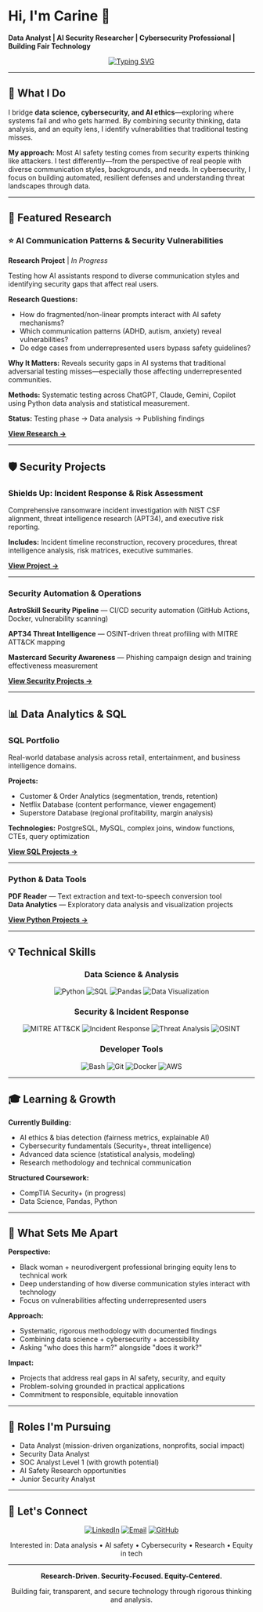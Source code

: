 # Hi, I'm Carine 👋
**Data Analyst | AI Security Researcher | Cybersecurity Professional | Building Fair Technology**

<div align="center">

[![Typing SVG](https://readme-typing-svg.herokuapp.com?font=Fira+Code&pause=1000&color=00D4AA&center=true&vCenter=true&width=500&lines=Data+Science+%26+AI+Security;Cybersecurity+%26+Incident+Response;Equity+in+Tech;Research-Driven+Problem+Solving;Bilingual+(EN%2FJP)+Technical+Communication)](https://git.io/typing-svg)

</div>

---

## 🎯 What I Do

I bridge **data science, cybersecurity, and AI ethics**—exploring where systems fail and who gets harmed. By combining security thinking, data analysis, and an equity lens, I identify vulnerabilities that traditional testing misses.

**My approach:** Most AI safety testing comes from security experts thinking like attackers. I test differently—from the perspective of real people with diverse communication styles, backgrounds, and needs. In cybersecurity, I focus on building automated, resilient defenses and understanding threat landscapes through data.

---

## 🔬 Featured Research

### ⭐ **AI Communication Patterns & Security Vulnerabilities**
**Research Project** | *In Progress*

Testing how AI assistants respond to diverse communication styles and identifying security gaps that affect real users.

**Research Questions:**
- How do fragmented/non-linear prompts interact with AI safety mechanisms?
- Which communication patterns (ADHD, autism, anxiety) reveal vulnerabilities?
- Do edge cases from underrepresented users bypass safety guidelines?

**Why It Matters:** Reveals security gaps in AI systems that traditional adversarial testing misses—especially those affecting underrepresented communities.

**Methods:** Systematic testing across ChatGPT, Claude, Gemini, Copilot using Python data analysis and statistical measurement.

**Status:** Testing phase → Data analysis → Publishing findings

[**View Research →**](https://github.com/CarineJackson1/AI-Communication-Security-Research)

---

## 🛡️ Security Projects

### **Shields Up: Incident Response & Risk Assessment**
Comprehensive ransomware incident investigation with NIST CSF alignment, threat intelligence research (APT34), and executive risk reporting.

**Includes:** Incident timeline reconstruction, recovery procedures, threat intelligence analysis, risk matrices, executive summaries.

[**View Project →**](https://github.com/CarineJackson1/-Shields-Up-Incident-Investigation-Response-Risk-Assessment)

---

### **Security Automation & Operations**

**AstroSkill Security Pipeline** — CI/CD security automation (GitHub Actions, Docker, vulnerability scanning)

**APT34 Threat Intelligence** — OSINT-driven threat profiling with MITRE ATT&CK mapping

**Mastercard Security Awareness** — Phishing campaign design and training effectiveness measurement

[**View Security Projects →**](https://github.com/CarineJackson1?tab=repositories&q=security)

---

## 📊 Data Analytics & SQL

### **SQL Portfolio**
Real-world database analysis across retail, entertainment, and business intelligence domains.

**Projects:**
- Customer & Order Analytics (segmentation, trends, retention)
- Netflix Database (content performance, viewer engagement)
- Superstore Database (regional profitability, margin analysis)

**Technologies:** PostgreSQL, MySQL, complex joins, window functions, CTEs, query optimization

[**View SQL Projects →**](https://github.com/CarineJackson1/SQL-Portfolio)

---

### **Python & Data Tools**

**PDF Reader** — Text extraction and text-to-speech conversion tool  
**Data Analytics** — Exploratory data analysis and visualization projects

[**View Python Projects →**](https://github.com/CarineJackson1/Python-Projects)

---

## 💡 Technical Skills

<div align="center">

### **Data Science & Analysis**
![Python](https://img.shields.io/badge/Python-Data_Analysis-3776AB?style=for-the-badge&logo=python&logoColor=white)
![SQL](https://img.shields.io/badge/SQL-Query_%26_Analysis-336791?style=for-the-badge&logo=postgresql&logoColor=white)
![Pandas](https://img.shields.io/badge/Pandas-Data_Manipulation-150458?style=for-the-badge&logo=pandas&logoColor=white)
![Data Visualization](https://img.shields.io/badge/Data_Visualization-Matplotlib_Seaborn-11557C?style=for-the-badge)

### **Security & Incident Response**
![MITRE ATT&CK](https://img.shields.io/badge/MITRE_ATT%26CK-Threat_Modeling-FF6B6B?style=for-the-badge)
![Incident Response](https://img.shields.io/badge/Incident_Response-NIST_CSF-FF9800?style=for-the-badge)
![Threat Analysis](https://img.shields.io/badge/Threat_Analysis-Investigation-4CAF50?style=for-the-badge)
![OSINT](https://img.shields.io/badge/OSINT-Reconnaissance-0078D4?style=for-the-badge)

### **Developer Tools**
![Bash](https://img.shields.io/badge/Bash-Scripting-4EAA25?style=for-the-badge&logo=gnubash&logoColor=white)
![Git](https://img.shields.io/badge/Git-Version_Control-F05032?style=for-the-badge&logo=git&logoColor=white)
![Docker](https://img.shields.io/badge/Docker-Containers-0db7ed?style=for-the-badge&logo=docker&logoColor=white)
![AWS](https://img.shields.io/badge/AWS-Fundamentals-FF9900?style=for-the-badge&logo=amazonaws&logoColor=white)

</div>

---

## 🎓 Learning & Growth

**Currently Building:**
- AI ethics & bias detection (fairness metrics, explainable AI)
- Cybersecurity fundamentals (Security+, threat intelligence)
- Advanced data science (statistical analysis, modeling)
- Research methodology and technical communication

**Structured Coursework:**
- CompTIA Security+ (in progress)
- Data Science, Pandas, Python

---

## 🌟 What Sets Me Apart

**Perspective:**
- Black woman + neurodivergent professional bringing equity lens to technical work
- Deep understanding of how diverse communication styles interact with technology
- Focus on vulnerabilities affecting underrepresented users

**Approach:**
- Systematic, rigorous methodology with documented findings
- Combining data science + cybersecurity + accessibility
- Asking "who does this harm?" alongside "does it work?"

**Impact:**
- Projects that address real gaps in AI safety, security, and equity
- Problem-solving grounded in practical applications
- Commitment to responsible, equitable innovation

---

## 💼 Roles I'm Pursuing

- Data Analyst (mission-driven organizations, nonprofits, social impact)
- Security Data Analyst
- SOC Analyst Level 1 (with growth potential)
- AI Safety Research opportunities
- Junior Security Analyst

---

## 🤝 Let's Connect

<div align="center">

[![LinkedIn](https://img.shields.io/badge/💼_LinkedIn-Connect-0077B5?style=for-the-badge&logo=linkedin&logoColor=white)](https://www.linkedin.com/in/carinejackson)
[![Email](https://img.shields.io/badge/📧_Email-Reach_Out-EA4335?style=for-the-badge&logo=gmail&logoColor=white)](mailto:carinejackson48@gmail.com)
[![GitHub](https://img.shields.io/badge/🔗_GitHub-View_Projects-333333?style=for-the-badge&logo=github&logoColor=white)](https://github.com/CarineJackson1)

Interested in: Data analysis • AI safety • Cybersecurity • Research • Equity in tech

</div>

---

<div align="center">

**Research-Driven. Security-Focused. Equity-Centered.**

Building fair, transparent, and secure technology through rigorous thinking and analysis.

</div>
